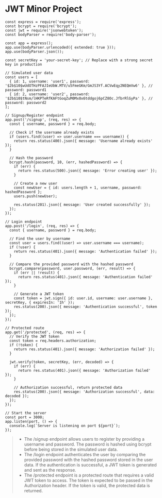 # JWT Minor Project

```
const express = require('express');
const bcrypt = require('bcrypt');
const jwt = require('jsonwebtoken');
const bodyParser = require('body-parser');

const app = express();
app.use(bodyParser.urlencoded({ extended: true }));
app.use(bodyParser.json());

const secretKey = 'your-secret-key'; // Replace with a strong secret key in production

// Simulated user data
const users = [
  { id: 1, username: 'user1', password: '$2b$10$wUdOTHzPFAJIeUbW.MTV/u5FmeGKm/GmJS3Yf.ACVwEqy2NEQmVw6' }, // password: password1
  { id: 2, username: 'user2', password: '$2b$10$tNsm/lHKPTeRfKAFtGoqZuM0Mx0x6tddgoj6pCZ8Oc.JfbrRlGyPa' }, // password: password2
];

// Signup/Register endpoint
app.post('/signup', (req, res) => {
  const { username, password } = req.body;

  // Check if the username already exists
  if (users.find((user) => user.username === username)) {
    return res.status(400).json({ message: 'Username already exists' });
  }

  // Hash the password
  bcrypt.hash(password, 10, (err, hashedPassword) => {
    if (err) {
      return res.status(500).json({ message: 'Error creating user' });
    }

    // Create a new user
    const newUser = { id: users.length + 1, username, password: hashedPassword };
    users.push(newUser);

    res.status(201).json({ message: 'User created successfully' });
  });
});

// Login endpoint
app.post('/login', (req, res) => {
  const { username, password } = req.body;

  // Find the user by username
  const user = users.find((user) => user.username === username);
  if (!user) {
    return res.status(401).json({ message: 'Authentication failed' });
  }

  // Compare the provided password with the hashed password
  bcrypt.compare(password, user.password, (err, result) => {
    if (err || !result) {
      return res.status(401).json({ message: 'Authentication failed' });
    }

    // Generate a JWT token
    const token = jwt.sign({ id: user.id, username: user.username }, secretKey, { expiresIn: '1h' });
    res.status(200).json({ message: 'Authentication successful', token });
  });
});

// Protected route
app.get('/protected', (req, res) => {
  // Verify the JWT token
  const token = req.headers.authorization;
  if (!token) {
    return res.status(401).json({ message: 'Authorization failed' });
  }

  jwt.verify(token, secretKey, (err, decoded) => {
    if (err) {
      return res.status(401).json({ message: 'Authorization failed' });
    }

    // Authorization successful, return protected data
    res.status(200).json({ message: 'Authorization successful', data: decoded });
  });
});

// Start the server
const port = 3000;
app.listen(port, () => {
  console.log(`Server is listening on port ${port}`);
});

```

>- The /signup endpoint allows users to register by providing a username and password. The password is hashed using bcrypt before being stored in the simulated user data.
>- The /login endpoint authenticates the user by comparing the provided password with the hashed password stored in the user data. If the authentication is successful, a JWT token is generated and sent as the response.
>- The /protected endpoint is a protected route that requires a valid JWT token to access. The token is expected to be passed in the Authorization header. If the token is valid, the protected data is returned.
